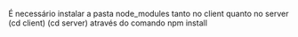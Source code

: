 É necessário instalar a pasta node_modules tanto no client quanto no server (cd client) (cd server) através do comando npm install
